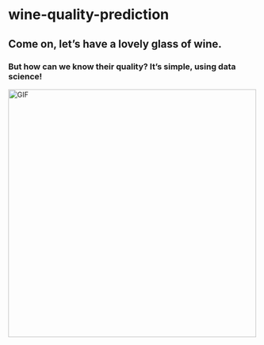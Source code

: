 # wine-quality-prediction

<h2>Come on, let’s have a lovely glass of wine.</h2>
<h3>But how can we know their quality? It’s simple, using data science!</h3>


<img align="middle" alt="GIF" src="https://media.tenor.com/images/7d15834236f87dee7f87c7e5a1e22df9/tenor.gif" width="500"/>
